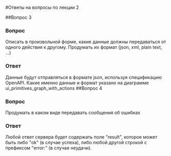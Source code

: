 #Ответы на вопросы по лекции 2

##Вопрос 3
### Вопрос  
Описать в произвольной форме, какие данные должны передаваться от одного действия к другому. Продумать их формат (json, xml, plain text, ...)
### Ответ 
Данные будут отправляться в формате json, используя спецификацию OpenAPI. Какие именно данные и формат указано на диаграмме ui_primitives_graph_with_actions
##Вопрос 4
### Вопрос  
Продумать в каком виде передавать сообщения об ошибках
### Ответ 
Любой ответ сервера будет содержать поле "result", которое может быть либо "ok" (в случае успеха), либо любой другой строкой с префиксом "error:" (в случае неудачи).